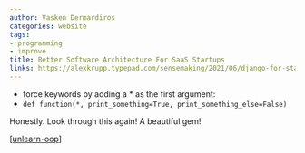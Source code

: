 ```yaml
---
author: Vasken Dermardiros
categories: website
tags:
- programming
- improve
title: Better Software Architecture For SaaS Startups
links: https://alexkrupp.typepad.com/sensemaking/2021/06/django-for-startup-founders-a-better-software-architecture-for-saas-startups-and-consumer-apps.html
---
```



- force keywords by adding a * as the first argument:
- ```def function(*, print_something=True, print_something_else=False)```

Honestly. Look through this again! A beautiful gem!

[[unlearn-oop]]

[//begin]: # "Autogenerated link references for markdown compatibility"
[unlearn-oop]: unlearn-oop.md "Unlearn OOP"
[//end]: # "Autogenerated link references"